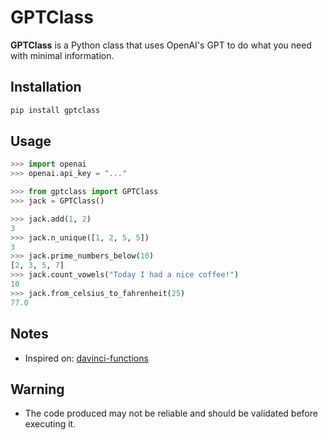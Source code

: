 # GPTClass
**GPTClass** is a Python class that uses OpenAI's GPT to do what you need with minimal information.

## Installation
```bash
pip install gptclass
```

## Usage
```python
>>> import openai
>>> openai.api_key = "..."

>>> from gptclass import GPTClass
>>> jack = GPTClass()

>>> jack.add(1, 2)
3
>>> jack.n_unique([1, 2, 5, 5])
3
>>> jack.prime_numbers_below(10)
[2, 3, 5, 7]
>>> jack.count_vowels("Today I had a nice coffee!")
10
>>> jack.from_celsius_to_fahrenheit(25)
77.0
```

## Notes
- Inspired on: [davinci-functions](https://github.com/odashi/davinci-functions/tree/main)

## Warning
- The code produced may not be reliable and should be validated before executing it.